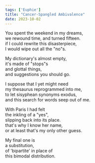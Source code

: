 ```yaml
---
tags: ['Euphie']
title: "Cancer-Spangled Ambivalence"
date: 2023-10-02
---
```


You spent the weekend in my dreams,  
we rewound time, and turned fifteen.  
if I could rewrite this disasterpiece,  
I would wipe out all the "no"s.

My dictionary's almost empty,  
it's made of "stops"s  
and glottal things,  
and suggestions you should go.

I suppose that I yet might need  
my thesaurus reprogrammed into me,  
to let sisyphean synonyms exodus,  
and this search for words seep out of me.

With Paris I had felt  
the inkling of a "yes",  
slipping back into its place.  
that's why I know her name,  
or at least that's my only other guess.

My final one is  
a substitution,  
of 'bipartite' in place of  
this bimodal distribution.
